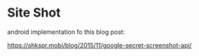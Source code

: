 # Site Shot

android implementation fo this blog post:

https://shkspr.mobi/blog/2015/11/google-secret-screenshot-api/

